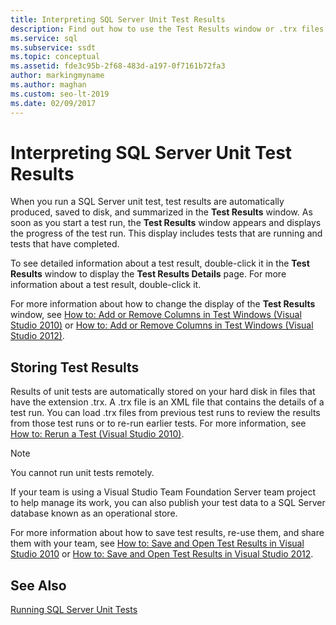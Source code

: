 ```yaml
---
title: Interpreting SQL Server Unit Test Results
description: Find out how to use the Test Results window or .trx files to view SQL Server unit test results. See how to obtain detailed information on results.
ms.service: sql
ms.subservice: ssdt
ms.topic: conceptual
ms.assetid: fde3c95b-2f68-483d-a197-0f7161b72fa3
author: markingmyname
ms.author: maghan
ms.custom: seo-lt-2019
ms.date: 02/09/2017
---
```


# Interpreting SQL Server Unit Test Results

When you run a SQL Server unit test, test results are automatically produced, saved to disk, and summarized in the **Test Results** window. As soon as you start a test run, the **Test Results** window appears and displays the progress of the test run. This display includes tests that are running and tests that have completed.  
  
To see detailed information about a test result, double-click it in the **Test Results** window to display the **Test Results Details** page. For more information about a test result, double-click it.  
  
For more information about how to change the display of the **Test Results** window, see [How to: Add or Remove Columns in Test Windows (Visual Studio 2010)](/previous-versions/visualstudio/visual-studio-2010/ms182508(v=vs.100)) or [How to: Add or Remove Columns in Test Windows (Visual Studio 2012)](/previous-versions/visualstudio/visual-studio-2012/ms182508(v=vs.110)).  
  
## Storing Test Results  
Results of unit tests are automatically stored on your hard disk in files that have the extension .trx. A .trx file is an XML file that contains the details of a test run. You can load .trx files from previous test runs to review the results from those test runs or to re-run earlier tests. For more information, see [How to: Rerun a Test (Visual Studio 2010)](/previous-versions/visualstudio/visual-studio-2010/ms182472(v=vs.100)).  
  
> [!NOTE]  
> You cannot run unit tests remotely.  
  
If your team is using a Visual Studio Team Foundation Server team project to help manage its work, you can also publish your test data to a SQL Server database known as an operational store.  
  
For more information about how to save test results, re-use them, and share them with your team, see [How to: Save and Open Test Results in Visual Studio 2010](/previous-versions/visualstudio/visual-studio-2010/ms404662(v=vs.100)) or [How to: Save and Open Test Results in Visual Studio 2012](/previous-versions/ms404662(v=vs.140)).  
  
## See Also  
[Running SQL Server Unit Tests](../ssdt/running-sql-server-unit-tests.md)  
